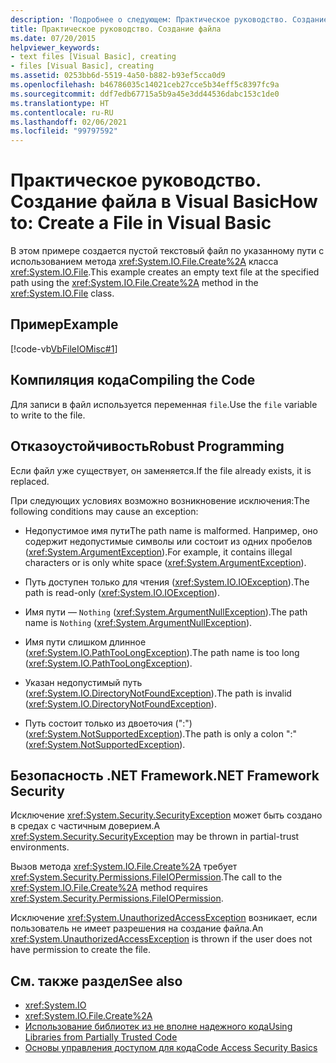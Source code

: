 ```yaml
---
description: 'Подробнее о следующем: Практическое руководство. Создание файла в Visual Basic'
title: Практическое руководство. Создание файла
ms.date: 07/20/2015
helpviewer_keywords:
- text files [Visual Basic], creating
- files [Visual Basic], creating
ms.assetid: 0253bb6d-5519-4a50-b882-b93ef5cca0d9
ms.openlocfilehash: b46786035c14021ceb27cce5b34eff5c8397fc9a
ms.sourcegitcommit: ddf7edb67715a5b9a45e3dd44536dabc153c1de0
ms.translationtype: HT
ms.contentlocale: ru-RU
ms.lasthandoff: 02/06/2021
ms.locfileid: "99797592"
---
```

# <a name="how-to-create-a-file-in-visual-basic"></a><span data-ttu-id="ed756-103">Практическое руководство. Создание файла в Visual Basic</span><span class="sxs-lookup"><span data-stu-id="ed756-103">How to: Create a File in Visual Basic</span></span>

<span data-ttu-id="ed756-104">В этом примере создается пустой текстовый файл по указанному пути с использованием метода <xref:System.IO.File.Create%2A> класса <xref:System.IO.File>.</span><span class="sxs-lookup"><span data-stu-id="ed756-104">This example creates an empty text file at the specified path using the <xref:System.IO.File.Create%2A> method in the <xref:System.IO.File> class.</span></span>  
  
## <a name="example"></a><span data-ttu-id="ed756-105">Пример</span><span class="sxs-lookup"><span data-stu-id="ed756-105">Example</span></span>  

 [!code-vb[VbFileIOMisc#1](~/samples/snippets/visualbasic/VS_Snippets_VBCSharp/VbFileIOMisc/VB/class2.vb#1)]  
  
## <a name="compiling-the-code"></a><span data-ttu-id="ed756-106">Компиляция кода</span><span class="sxs-lookup"><span data-stu-id="ed756-106">Compiling the Code</span></span>  

 <span data-ttu-id="ed756-107">Для записи в файл используется переменная `file`.</span><span class="sxs-lookup"><span data-stu-id="ed756-107">Use the `file` variable to write to the file.</span></span>  
  
## <a name="robust-programming"></a><span data-ttu-id="ed756-108">Отказоустойчивость</span><span class="sxs-lookup"><span data-stu-id="ed756-108">Robust Programming</span></span>  

 <span data-ttu-id="ed756-109">Если файл уже существует, он заменяется.</span><span class="sxs-lookup"><span data-stu-id="ed756-109">If the file already exists, it is replaced.</span></span>  
  
 <span data-ttu-id="ed756-110">При следующих условиях возможно возникновение исключения:</span><span class="sxs-lookup"><span data-stu-id="ed756-110">The following conditions may cause an exception:</span></span>  
  
- <span data-ttu-id="ed756-111">Недопустимое имя пути</span><span class="sxs-lookup"><span data-stu-id="ed756-111">The path name is malformed.</span></span> <span data-ttu-id="ed756-112">Например, оно содержит недопустимые символы или состоит из одних пробелов (<xref:System.ArgumentException>).</span><span class="sxs-lookup"><span data-stu-id="ed756-112">For example, it contains illegal characters or is only white space (<xref:System.ArgumentException>).</span></span>  
  
- <span data-ttu-id="ed756-113">Путь доступен только для чтения (<xref:System.IO.IOException>).</span><span class="sxs-lookup"><span data-stu-id="ed756-113">The path is read-only (<xref:System.IO.IOException>).</span></span>  
  
- <span data-ttu-id="ed756-114">Имя пути — `Nothing` (<xref:System.ArgumentNullException>).</span><span class="sxs-lookup"><span data-stu-id="ed756-114">The path name is `Nothing` (<xref:System.ArgumentNullException>).</span></span>  
  
- <span data-ttu-id="ed756-115">Имя пути слишком длинное (<xref:System.IO.PathTooLongException>).</span><span class="sxs-lookup"><span data-stu-id="ed756-115">The path name is too long (<xref:System.IO.PathTooLongException>).</span></span>  
  
- <span data-ttu-id="ed756-116">Указан недопустимый путь (<xref:System.IO.DirectoryNotFoundException>).</span><span class="sxs-lookup"><span data-stu-id="ed756-116">The path is invalid (<xref:System.IO.DirectoryNotFoundException>).</span></span>  
  
- <span data-ttu-id="ed756-117">Путь состоит только из двоеточия (":") (<xref:System.NotSupportedException>).</span><span class="sxs-lookup"><span data-stu-id="ed756-117">The path is only a colon ":" (<xref:System.NotSupportedException>).</span></span>  
  
## <a name="net-framework-security"></a><span data-ttu-id="ed756-118">Безопасность .NET Framework</span><span class="sxs-lookup"><span data-stu-id="ed756-118">.NET Framework Security</span></span>  

 <span data-ttu-id="ed756-119">Исключение <xref:System.Security.SecurityException> может быть создано в средах с частичным доверием.</span><span class="sxs-lookup"><span data-stu-id="ed756-119">A <xref:System.Security.SecurityException> may be thrown in partial-trust environments.</span></span>  
  
 <span data-ttu-id="ed756-120">Вызов метода <xref:System.IO.File.Create%2A> требует <xref:System.Security.Permissions.FileIOPermission>.</span><span class="sxs-lookup"><span data-stu-id="ed756-120">The call to the <xref:System.IO.File.Create%2A> method requires <xref:System.Security.Permissions.FileIOPermission>.</span></span>  
  
 <span data-ttu-id="ed756-121">Исключение <xref:System.UnauthorizedAccessException> возникает, если пользователь не имеет разрешения на создание файла.</span><span class="sxs-lookup"><span data-stu-id="ed756-121">An <xref:System.UnauthorizedAccessException> is thrown if the user does not have permission to create the file.</span></span>  
  
## <a name="see-also"></a><span data-ttu-id="ed756-122">См. также раздел</span><span class="sxs-lookup"><span data-stu-id="ed756-122">See also</span></span>

- <xref:System.IO>
- <xref:System.IO.File.Create%2A>
- [<span data-ttu-id="ed756-123">Использование библиотек из не вполне надежного кода</span><span class="sxs-lookup"><span data-stu-id="ed756-123">Using Libraries from Partially Trusted Code</span></span>](../../../../framework/misc/using-libraries-from-partially-trusted-code.md)
- [<span data-ttu-id="ed756-124">Основы управления доступом для кода</span><span class="sxs-lookup"><span data-stu-id="ed756-124">Code Access Security Basics</span></span>](../../../../framework/misc/code-access-security-basics.md)
